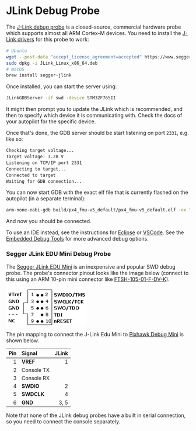 # JLink Debug Probe

The [J-Link debug probe][jlink] is a closed-source, commercial hardware probe which supports almost all ARM Cortex-M devices.
You need to install the [J-Link drivers][drivers] for this probe to work:

```sh
# Ubuntu
wget --post-data "accept_license_agreement=accepted" https://www.segger.com/downloads/jlink/JLink_Linux_x86_64.deb
sudo dpkg -i JLink_Linux_x86_64.deb
# macOS
brew install segger-jlink
```

Once installed, you can start the server using:

```sh
JLinkGDBServer -if swd -device STM32F765II
```

It might then prompt you to update the JLink which is recommended, and then to specify which device it is communicating with.
Check the docs of your autopilot for the specific device.

Once that's done, the GDB server should be start listening on port `2331`, e.g. like so:

```sh
Checking target voltage...
Target voltage: 3.28 V
Listening on TCP/IP port 2331
Connecting to target...
Connected to target
Waiting for GDB connection...
```

You can now start GDB with the exact elf file that is currently flashed on the autopilot (in a separate terminal):

```sh
arm-none-eabi-gdb build/px4_fmu-v5_default/px4_fmu-v5_default.elf -ex "target extended-remote :2331"
```

And now you should be connected.

To use an IDE instead, see the instructions for [Eclipse](../debug/eclipse_jlink.md) or [VSCode](../dev_setup/vscode.md#hardware-debugging).
See the [Embedded Debug Tools][emdbg] for more advanced debug options.

<a id="segger_jlink_edu_mini"></a>

### Segger JLink EDU Mini Debug Probe

The [Segger JLink EDU Mini](https://www.segger.com/products/debug-probes/j-link/models/j-link-edu-mini/) is an inexpensive and popular SWD debug probe.
The probe's connector pinout looks like the image below (connect to this using an ARM 10-pin mini connector like [FTSH-105-01-F-DV-K](https://www.digikey.com/products/en?keywords=SAM8796-ND)).

![connector\_jlink\_mini.png](../../assets/debug/connector_jlink_mini.png)

The pin mapping to connect the J-Link Edu Mini to [Pixhawk Debug Mini](swd_debug.md#pixhawk-debug-mini) is shown below.

| Pin | Signal     | JLink |
| --: | :--------- | ----: |
|   1 | **VREF**   |     1 |
|   2 | Console TX |       |
|   3 | Console RX |       |
|   4 | **SWDIO**  |     2 |
|   5 | **SWDCLK** |     4 |
|   6 | **GND**    |  3, 5 |

Note that none of the JLink debug probes have a built in serial connection, so you need to connect the console separately.

<!-- Image of SWD cable and connector to debug port - proposed? -->

[jlink]: https://www.segger.com/products/debug-probes/j-link/
[drivers]: https://www.segger.com/downloads/jlink/
[emdbg]: https://pypi.org/project/emdbg/
